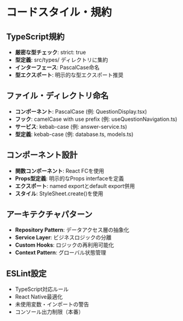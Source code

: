 # コードスタイル・規約

## TypeScript規約
- **厳密な型チェック**: strict: true
- **型定義**: src/types/ ディレクトリに集約
- **インターフェース**: PascalCase命名
- **型エクスポート**: 明示的な型エクスポート推奨

## ファイル・ディレクトリ命名
- **コンポーネント**: PascalCase (例: QuestionDisplay.tsx)
- **フック**: camelCase with use prefix (例: useQuestionNavigation.ts)
- **サービス**: kebab-case (例: answer-service.ts)
- **型定義**: kebab-case (例: database.ts, models.ts)

## コンポーネント設計
- **関数コンポーネント**: React FCを使用
- **Props型定義**: 明示的なProps interfaceを定義
- **エクスポート**: named exportとdefault export併用
- **スタイル**: StyleSheet.create()を使用

## アーキテクチャパターン
- **Repository Pattern**: データアクセス層の抽象化
- **Service Layer**: ビジネスロジックの分離
- **Custom Hooks**: ロジックの再利用可能化
- **Context Pattern**: グローバル状態管理

## ESLint設定
- TypeScript対応ルール
- React Native最適化
- 未使用変数・インポートの警告
- コンソール出力制限（本番）